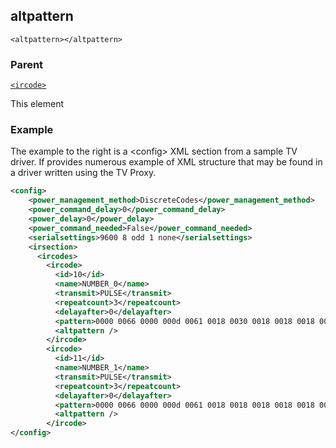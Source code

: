 ## altpattern

`<altpattern></altpattern>`


### Parent

[`<ircode>`][1]


This element


### Example

The example to the right is a \<config\> XML section from a sample TV driver.  If provides numerous example of  XML structure that may be found in a driver written using the TV Proxy.

```xml
<config>
    <power_management_method>DiscreteCodes</power_management_method>
    <power_command_delay>0</power_command_delay>
    <power_delay>0</power_delay>
    <power_command_needed>False</power_command_needed>
    <serialsettings>9600 8 odd 1 none</serialsettings>
    <irsection>
      <ircodes>
        <ircode>
          <id>10</id>
          <name>NUMBER_0</name>
          <transmit>PULSE</transmit>
          <repeatcount>3</repeatcount>
          <delayafter>0</delayafter>
          <pattern>0000 0066 0000 000d 0061 0018 0030 0018 0018 0018 0018 0018 0030 0018 0018 0018 0017 0018 0018 0018 0030 0018 0018 0018 0018 0018 0018 0018 0018 042e</pattern>
          <altpattern />
        </ircode>
        <ircode>
          <id>11</id>
          <name>NUMBER_1</name>
          <transmit>PULSE</transmit>
          <repeatcount>3</repeatcount>
          <delayafter>0</delayafter>
          <pattern>0000 0066 0000 000d 0061 0018 0018 0018 0018 0018 0018 0018 0018 0018 0018 0018 0018 0018 0018 0018 0030 0018 0018 0018 0018 0018 0018 0018 0018 045b</pattern>
          <altpattern />
        </ircode>
</config>
```

[1]:	https://snap-one.github.io/docs-driverworks-xml/#common-xml-ir-code